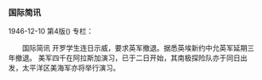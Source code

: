 ### 国际简讯

1946-12-10
第4版()
专栏：

　　国际简讯
    开罗学生连日示威，要求英军撤退。据悉英埃新约中允英军延期三年撤退。
    美军四千在阿拉斯加演习，已于二日开始，其南极探险队亦于同日出发，太平洋区美海军亦将举行演习。
